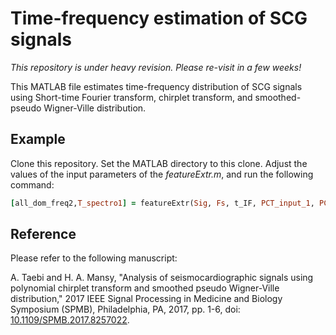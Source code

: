 # Time-frequency estimation of SCG signals

_This repository is under heavy revision. Please re-visit in a few weeks!_

This MATLAB file estimates time-frequency distribution of SCG signals using Short-time Fourier transform, chirplet transform, and smoothed-pseudo Wigner-Ville distribution.

## Example
Clone this repository. Set the MATLAB directory to this clone. Adjust the values of the input parameters of the _featureExtr.m_, and run the following command:
```ruby
[all_dom_freq2,T_spectro1] = featureExtr(Sig, Fs, t_IF, PCT_input_1, PCT_input_2, STFT_input_1, STFT_input_2, STFT_input_3,SPWV_input_1, SPWV_input_2, SPWV_input_3,Rem_out_peak)
```

## Reference
Please refer to the following manuscript:

A. Taebi and H. A. Mansy, "Analysis of seismocardiographic signals using polynomial chirplet transform and smoothed pseudo Wigner-Ville distribution," 2017 IEEE Signal Processing in Medicine and Biology Symposium (SPMB), Philadelphia, PA, 2017, pp. 1-6, doi: [10.1109/SPMB.2017.8257022](https://doi.org/10.1109/SPMB.2017.8257022).
